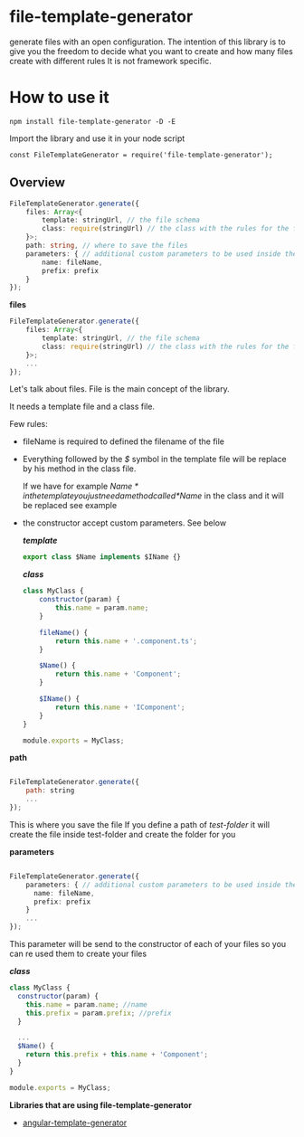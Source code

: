 # file-template-generator
generate files with an open configuration.
The intention of this library is to give you the freedom to decide what you want to create and how many files create with different rules
It is not framework specific.

# How to use it

```
npm install file-template-generator -D -E

```
Import the library and use it in your node script 

```
const FileTemplateGenerator = require('file-template-generator');

```
## Overview

```ts
FileTemplateGenerator.generate({
    files: Array<{
        template: stringUrl, // the file schema
        class: require(stringUrl) // the class with the rules for the file
    }>;
    path: string, // where to save the files
    parameters: { // additional custom parameters to be used inside the files
        name: fileName,
        prefix: prefix
    }
});

```

**files**

```ts
FileTemplateGenerator.generate({
    files: Array<{
        template: stringUrl, // the file schema
        class: require(stringUrl) // the class with the rules for the file
    }>;
    ...
});
```

Let's talk about files.
File is the main concept of the library. 

It needs a template file and a class file.

Few rules:

- fileName is required to defined the filename of the file
- Everything followed by the *$* symbol in the template file will be replace by his method in the class file.

    If we have for example *$Name* in the template you just need a method called *$Name* in the class and it will be replaced
    see example
    
- the constructor accept custom parameters. See below    

    ***template***
    ```ts
    export class $Name implements $IName {}

    ```

    ***class***
    ```js
    class MyClass {
        constructor(param) {
            this.name = param.name;
        }
    
        fileName() {
            return this.name + '.component.ts';
        }
    
        $Name() {
            return this.name + 'Component';
        }
    
        $IName() {
            return this.name + 'IComponent';
        }
    }

    module.exports = MyClass;
    ```

**path**

```js

FileTemplateGenerator.generate({
    path: string
    ...
});

```

This is where you save the file
If you define a path of *test-folder* it will create the file inside test-folder and create the folder for you

**parameters**

```ts

FileTemplateGenerator.generate({
    parameters: { // additional custom parameters to be used inside the files
      name: fileName,
      prefix: prefix
    }
    ...
});

```

This parameter will be send to the constructor of each of your files so you can re used them to create your files

***class***
```js
class MyClass {
  constructor(param) {
    this.name = param.name; //name
    this.prefix = param.prefix; //prefix
  }

  ...
  $Name() {
    return this.prefix + this.name + 'Component';
  }
}

module.exports = MyClass;
```

**Libraries that are using file-template-generator**

- [angular-template-generator](https://www.npmjs.com/package/angular-template-generator)